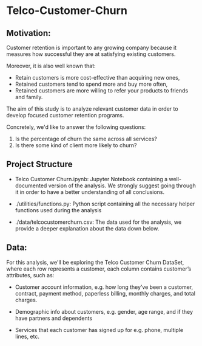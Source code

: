 # Telco-Customer-Churn

## Motivation:

Customer retention is important to any growing company because it measures how successful they are at satisfying existing customers.

Moreover, it is also well known that:
*  Retain customers is more cost-effective than acquiring new ones,
* Retained customers tend to spend more and buy more often,
* Retained customers are more willing to refer your products to friends and family.

The aim of this study is to analyze relevant customer data in order to develop focused customer retention programs.

Concretely, we'd like to answer the following questions:

1. Is the percentage of churn the same across all services?
2. Is there some kind of client more likely to churn?

## Project Structure

* Telco Customer Churn.ipynb: Jupyter Notebook containing a well-documented version of the analysis. We strongly suggest going through it in order to have a better understanding of all conclusions.

* ./utilities/functions.py: Python script containing all the necessary helper functions used during the analysis

* ./data/telcocustomerchurn.csv: The data used for the analysis, we provide a deeper explanation about the data down below.


## Data:

For this analysis, we'll be exploring the Telco Customer Churn DataSet, where each row represents a customer, each column contains customer’s attributes, such as:


* Customer account information, e.g. how long they’ve been a customer, contract, payment method, paperless billing, monthly charges, and total charges.

* Demographic info about customers, e.g. gender, age range, and if they have partners and dependents

* Services that each customer has signed up for e.g. phone, multiple lines, etc.
